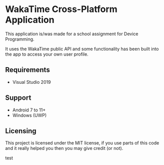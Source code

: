 # WakaTime Cross-Platform Application

This application is/was made for a school assignment for Device Programming.


It uses the WakaTime public API and some functionality has been built into the app to access your own user profile.

## Requirements

- Visual Studio 2019

## Support

- Android 7 to 11+
- Windows (UWP)

## Licensing

This project is licensed under the MIT license, if you use parts of this code and it really helped you then you may give credit (or not).

test
